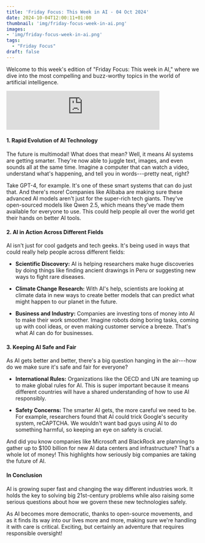 ```yaml
---
title: 'Friday Focus: This Week in AI - 04 Oct 2024'
date: 2024-10-04T12:00:11+01:00
thumbnail: 'img/friday-focus-week-in-ai.png'
images: 
- 'img/friday-focus-week-in-ai.png'
tags:
  - "Friday Focus"
draft: false
---
```


Welcome to this week's edition of "Friday Focus: This week in AI," where we dive into the most compelling and buzz-worthy topics in the world of artificial intelligence. 

<!--more-->

<iframe src="https://podcasters.spotify.com/pod/show/artificial-insights-pod/embed/episodes/Friday-Focus---This-week-in-AI---04-Oct-24-e2p6p0i" height="102px" width="400px" frameborder="0" scrolling="no"></iframe>

#### 1\. Rapid Evolution of AI Technology

The future is multimodal! What does that mean? Well, it means AI systems are getting smarter. They're now able to juggle text, images, and even sounds all at the same time. Imagine a computer that can watch a video, understand what's happening, and tell you in words---pretty neat, right?

Take GPT-4, for example. It's one of these smart systems that can do just that. And there's more! Companies like Alibaba are making sure these advanced AI models aren't just for the super-rich tech giants. They've open-sourced models like Qwen 2.5, which means they've made them available for everyone to use. This could help people all over the world get their hands on better AI tools.

#### 2\. AI in Action Across Different Fields

AI isn't just for cool gadgets and tech geeks. It's being used in ways that could really help people across different fields:

-   **Scientific Discovery:** AI is helping researchers make huge discoveries by doing things like finding ancient drawings in Peru or suggesting new ways to fight rare diseases.

-   **Climate Change Research:** With AI's help, scientists are looking at climate data in new ways to create better models that can predict what might happen to our planet in the future.

-   **Business and Industry:** Companies are investing tons of money into AI to make their work smoother. Imagine robots doing boring tasks, coming up with cool ideas, or even making customer service a breeze. That's what AI can do for businesses.

#### 3\. Keeping AI Safe and Fair

As AI gets better and better, there's a big question hanging in the air---how do we make sure it's safe and fair for everyone?

-   **International Rules:** Organizations like the OECD and UN are teaming up to make global rules for AI. This is super important because it means different countries will have a shared understanding of how to use AI responsibly.

-   **Safety Concerns:** The smarter AI gets, the more careful we need to be. For example, researchers found that AI could trick Google's security system, reCAPTCHA. We wouldn't want bad guys using AI to do something harmful, so keeping an eye on safety is crucial.

And did you know companies like Microsoft and BlackRock are planning to gather up to $100 billion for new AI data centers and infrastructure? That's a whole lot of money! This highlights how seriously big companies are taking the future of AI.

#### In Conclusion

AI is growing super fast and changing the way different industries work. It holds the key to solving big 21st-century problems while also raising some serious questions about how we govern these new technologies safely. 

As AI becomes more democratic, thanks to open-source movements, and as it finds its way into our lives more and more, making sure we're handling it with care is critical. Exciting, but certainly an adventure that requires responsible oversight!